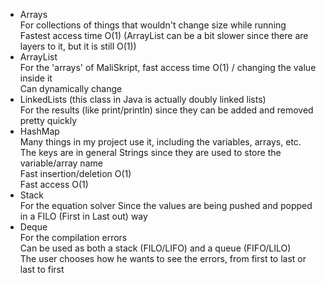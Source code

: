 - Arrays  
For collections of things that wouldn't change size while running  
Fastest access time O(1) (ArrayList can be a bit slower since there are layers to it, but it is still O(1))  
- ArrayList  
For the 'arrays' of MaliSkript, fast access time O(1) / changing the value inside it  
Can dynamically change  
- LinkedLists (this class in Java is actually doubly linked lists)  
For the results (like print/println) since they can be added and removed pretty quickly  
- HashMap  
Many things in my project use it, including the variables, arrays, etc.  
The keys are in general Strings since they are used to store the variable/array name  
Fast insertion/deletion O(1)  
Fast access O(1)  
- Stack  
For the equation solver
Since the values are being pushed and popped in a FILO (First in Last out) way  
- Deque  
For the compilation errors  
Can be used as both a stack (FILO/LIFO) and a queue (FIFO/LILO)  
The user chooses how he wants to see the errors, from first to last or last to first  
  
